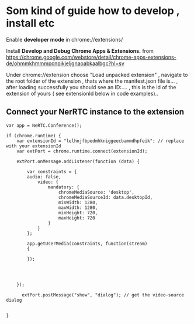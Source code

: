 # Som kind of guide how to develop , install etc


Enable **developer mode** in chrome://extensions/


Install **Develop and Debug Chrome Apps & Extensions.** from 
https://chrome.google.com/webstore/detail/chrome-apps-extensions-de/ohmmkhmmmpcnpikjeljgnaoabkaalbgc?hl=sv

Under chrome://extension choose "Load unpacked extension" , navigate to the root folder of the extension , thats where the manifest.json file is... , after loading successfully you should
see an ID:....  , this is the id of the extension of yours ( see extensionId below in code examples)..




## Connect your NerRTC instance to the extension



    var app = NeRTC.Conference(); 

    if (chrome.runtime) {
        var extensionId = "lelhnjfbpedmhkniggeecbammdhpfeik"; // replace with your extensionId
        var extPort = chrome.runtime.connect(extensionId);

        extPort.onMessage.addListener(function (data) {

            var constraints = {
            audio: false,
                video: {
                    mandatory: {
                        chromeMediaSource: 'desktop',
                        chromeMediaSourceId: data.desktopId,
                        minWidth: 1280,
                        maxWidth: 1280,
                        minHeight: 720,
                        maxHeight: 720
                    }
                }
            };

            app.getUserMedia(constraints, function(stream)
            {

            });




        });

          extPort.postMessage("show", "dialog"); // get the video-source dialog


    }

